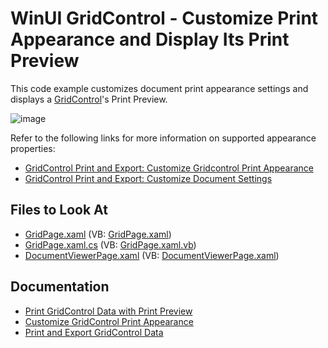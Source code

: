 # WinUI GridControl - Customize Print Appearance and Display Its Print Preview

This code example customizes document print appearance settings and displays a [GridControl](https://docs.devexpress.com/WinUI/DevExpress.WinUI.Grid.GridControl)'s Print Preview.

![image](https://user-images.githubusercontent.com/12169834/139531364-a13fd73e-1970-44f7-ad5e-1970604f85a2.png)

Refer to the following links for more information on supported appearance properties:
* [GridControl Print and Export: Customize Gridcontrol Print Appearance](https://docs.devexpress.com/WinUI/403345/controls/data-grid/print-export#customize-gridcontrol-print-appearance)
* [GridControl Print and Export: Customize Document Settings](https://docs.devexpress.com/WinUI/403345/controls/data-grid/print-export#customize-document-settings)

<!-- default file list -->
## Files to Look At

- [GridPage.xaml](./CS/CustomizePrintedGrid/CustomizePrintedGrid/Views/GridPage.xaml) (VB: [GridPage.xaml](./VB/CustomizePrintedGrid/CustomizePrintedGrid/Views/GridPage.xaml))
- [GridPage.xaml.cs](./CS/CustomizePrintedGrid/CustomizePrintedGrid/Views/GridPage.xaml.cs#L23) (VB: [GridPage.xaml.vb](./VB/CustomizePrintedGrid/CustomizePrintedGrid/Views/GridPage.xaml.vb))
- [DocumentViewerPage.xaml](./CS/CustomizePrintedGrid/CustomizePrintedGrid/Views/GridPage.xaml) (VB: [DocumentViewerPage.xaml](./VB/CustomizePrintedGrid/CustomizePrintedGrid/Views/GridPage.xaml))
<!-- default file list end -->

## Documentation

- [Print GridControl Data with Print Preview](https://docs.devexpress.com/WinUI/403345/controls/data-grid/print-export#print-data-with-print-preview)
- [Customize GridControl Print Appearance](https://docs.devexpress.com/WinUI/403345/controls/data-grid/print-export#customize-appearance)
- [Print and Export GridControl Data](https://docs.devexpress.com/WinUI/403345/controls/data-grid/print-export)
